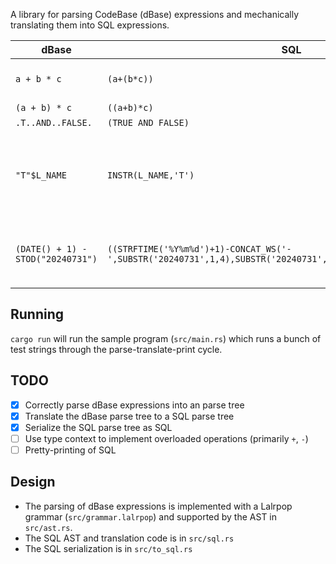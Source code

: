 A library for parsing CodeBase (dBase) expressions and mechanically translating them into SQL expressions.

| dBase       | SQL           | Notes |
|-------------|---------------|-------|
| `a + b * c` | `(a+(b*c))`   | Note correct operator precedence |
| `(a + b) * c` | `((a+b)*c)` | ditto |
| `.T..AND..FALSE.` | `(TRUE AND FALSE)` ||
| `"T"$L_NAME` | `INSTR(L_NAME,'T')` | Conversion from double quoted string to SQL's single quotes; `$` to `INSTR` function call|
| `(DATE() + 1) - STOD("20240731")` | `((STRFTIME('%Y%m%d')+1)-CONCAT_WS('-',SUBSTR('20240731',1,4),SUBSTR('20240731',5,2),SUBSTR('20240731',7,2)))` | Ugly, but deals with differences in Date representation |

## Running
`cargo run` will run the sample program (`src/main.rs`) which runs a bunch of test strings through the parse-translate-print cycle.

## TODO

- [x] Correctly parse dBase expressions into an parse tree
- [x] Translate the dBase parse tree to a SQL parse tree
- [x] Serialize the SQL parse tree as SQL
- [ ] Use type context to implement overloaded operations (primarily `+`, `-`)
- [ ] Pretty-printing of SQL

## Design
* The parsing of dBase expressions is implemented with a Lalrpop grammar (`src/grammar.lalrpop`) and supported by the AST in `src/ast.rs`.
* The SQL AST and translation code is in `src/sql.rs`
* The SQL serialization is in `src/to_sql.rs`
